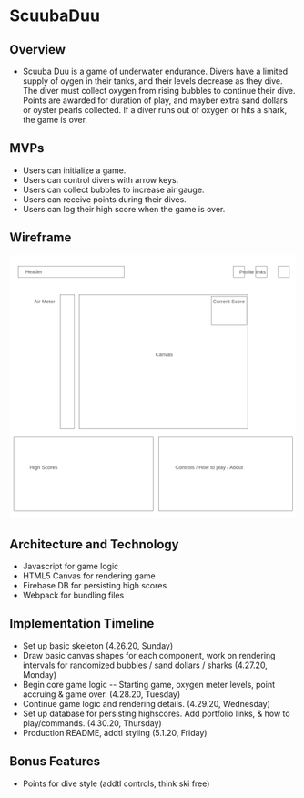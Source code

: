 # ScuubaDuu

## Overview
  - Scuuba Duu is a game of underwater endurance. Divers have a limited supply of oygen in their tanks, and their levels decrease as they dive. The diver must collect oxygen from rising bubbles to continue their dive. Points are awarded for duration of play, and mayber extra sand dollars or oyster pearls collected. If a diver runs out of oxygen or hits a shark, the game is over. 

## MVPs
  - Users can initialize a game. 
  - Users can control divers with arrow keys. 
  - Users can collect bubbles to increase air gauge. 
  - Users can receive points during their dives. 
  - Users can log their high score when the game is over. 
## Wireframe
 ![scuuba-duu-wireframe](src/assets/wireframe.png)
## Architecture and Technology
  - Javascript for game logic
  - HTML5 Canvas for rendering game
  - Firebase DB for persisting high scores
  - Webpack for bundling files
## Implementation Timeline
  - Set up basic skeleton (4.26.20, Sunday)
  - Draw basic canvas shapes for each component, work on rendering intervals for randomized bubbles / sand dollars / sharks (4.27.20, Monday)
  - Begin core game logic -- Starting game, oxygen meter levels, point accruing & game over.  (4.28.20, Tuesday)
  - Continue game logic and rendering details. (4.29.20, Wednesday)
  - Set up database for persisting highscores. Add portfolio links, & how to play/commands. (4.30.20, Thursday)
  - Production README, addtl styling (5.1.20, Friday)
## Bonus Features
  - Points for dive style (addtl controls, think ski free)
